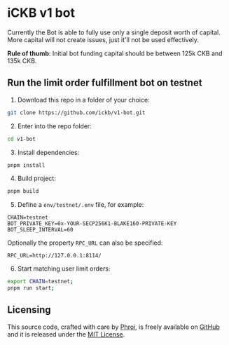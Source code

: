 # iCKB v1 bot

Currently the Bot is able to fully use only a single deposit worth of capital. More capital will not create issues, just it'll not be used effectively.

**Rule of thumb**: Initial bot funding capital should be between 125k CKB and 135k CKB.

## Run the limit order fulfillment bot on testnet

1. Download this repo in a folder of your choice:  

```bash
git clone https://github.com/ickb/v1-bot.git
```

2. Enter into the repo folder:

```bash
cd v1-bot
```

3. Install dependencies:

```bash
pnpm install
```

4. Build project:

```bash
pnpm build
```

5. Define a `env/testnet/.env` file, for example:

```
CHAIN=testnet
BOT_PRIVATE_KEY=0x-YOUR-SECP256K1-BLAKE160-PRIVATE-KEY
BOT_SLEEP_INTERVAL=60
```

Optionally the property `RPC_URL` can also be specified:

```
RPC_URL=http://127.0.0.1:8114/
```

6. Start matching user limit orders:

```bash
export CHAIN=testnet;
pnpm run start;
```

## Licensing

This source code, crafted with care by [Phroi](https://phroi.com/), is freely available on [GitHub](https://github.com/ickb/v1-bot) and it is released under the [MIT License](./LICENSE).
